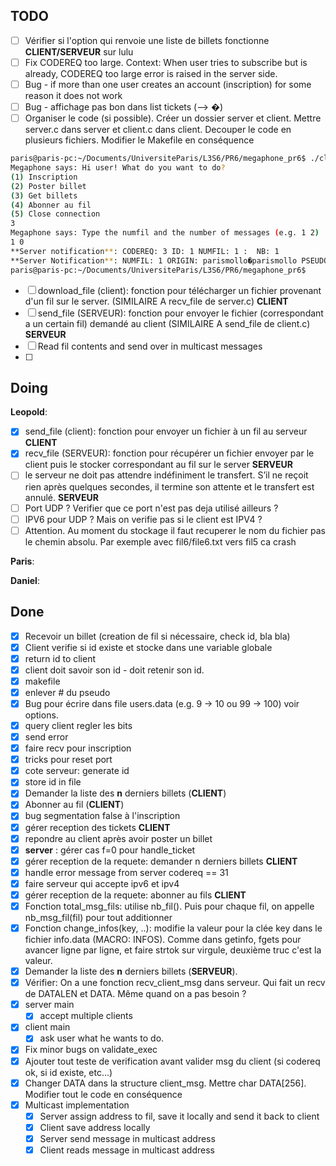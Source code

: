 ## TODO
- [ ] Vérifier si l'option qui renvoie une liste de billets fonctionne **CLIENT/SERVEUR** sur lulu
- [ ] Fix CODEREQ too large. Context: When user tries to subscribe but is already, CODEREQ too large error is raised in the server side.
- [ ] Bug - if more than one user creates an account (inscription) for some reason it does not work
- [ ] Bug - affichage pas bon dans list tickets (--> �)
- [ ] Organiser le code (si possible). Créer un dossier server et client. Mettre server.c dans server et client.c dans client. Decouper le code en plusieurs fichiers. Modifier le Makefile en conséquence

```bash
paris@paris-pc:~/Documents/UniversiteParis/L3S6/PR6/megaphone_pr6$ ./client 
Megaphone says: Hi user! What do you want to do?
(1) Inscription
(2) Poster billet
(3) Get billets
(4) Abonner au fil
(5) Close connection
3
Megaphone says: Type the numfil and the number of messages (e.g. 1 2) 
1 0
**Server notification**: CODEREQ: 3 ID: 1 NUMFIL: 1 :  NB: 1 
**Server Notification**: NUMFIL: 1 ORIGIN: parismollo�parismollo PSEUDO: parismollo DATA: Hello World 
paris@paris-pc:~/Documents/UniversiteParis/L3S6/PR6/megaphone_pr6$ 

```
- [ ] download_file (client): fonction pour télécharger un fichier provenant d'un fil sur le server. (SIMILAIRE A recv_file de server.c) **CLIENT**
- [ ] send_file (SERVEUR): fonction pour envoyer le fichier (correspondant a un certain fil) demandé au client (SIMILAIRE A send_file de client.c) **SERVEUR**
- [ ] Read fil contents and send over in multicast messages
- [ ] 

## Doing
**Leopold**:
- [x] send_file (client): fonction pour envoyer un fichier à un fil au serveur **CLIENT**
- [x] recv_file (SERVEUR): fonction pour récupérer un fichier envoyer par le client puis le stocker correspondant au fil sur le server **SERVEUR**
- [ ] le serveur ne doit pas attendre indéfiniment le transfert. S’il ne reçoit rien après quelques secondes, il termine son attente et le transfert est annulé. **SERVEUR**
- [ ] Port UDP ? Verifier que ce port n'est pas deja utilisé ailleurs ?
- [ ] IPV6 pour UDP ? Mais on verifie pas si le client est IPV4 ?
- [ ] Attention. Au moment du stockage il faut recuperer le nom du fichier pas le chemin absolu. Par exemple avec fil6/file6.txt vers fil5 ca crash

**Paris**:



**Daniel**:



## Done

- [x] Recevoir un billet (creation de fil si nécessaire, check id, bla bla)
- [x] Client verifie si id existe et stocke dans une variable globale
- [x] return id to client
- [x] client doit savoir son id - doit retenir son id.
- [x] makefile
- [x] enlever # du pseudo
- [x] Bug pour écrire dans file users.data (e.g. 9 -> 10 ou 99 -> 100) voir options.
- [x] query client regler les bits
- [x] send error
- [x] faire recv pour inscription
- [x] tricks pour reset port
- [x] cote serveur: generate id
- [x] store id in file
- [x] Demander la liste des **n** derniers billets (**CLIENT**)
- [x] Abonner au fil (**CLIENT**)
- [x] bug segmentation false à l'inscription
- [x] gérer reception des tickets **CLIENT**
- [x] repondre au client après avoir poster un billet
- [x] **server** : gérer cas f=0 pour handle_ticket
- [x] gérer reception de la requete: demander n derniers billets **CLIENT**
- [x] handle error message from server codereq == 31 
- [x] faire serveur qui accepte ipv6 et ipv4
- [x] gérer reception de la requete: abonner au fils **CLIENT**
- [x] Fonction total_msg_fils: utilise nb_fil(). Puis pour chaque fil, on appelle nb_msg_fil(fil) pour tout additionner
- [x] Fonction change_infos(key, ..): modifie la valeur pour la clée key dans le fichier info.data (MACRO: INFOS). Comme dans getinfo, fgets pour avancer ligne par ligne, et faire strtok sur virgule, deuxième truc c'est la valeur. 
- [x] Demander la liste des **n** derniers billets (**SERVEUR**).
- [x] Vérifier: On a une fonction recv_client_msg dans serveur. Qui fait un recv de DATALEN et DATA. Même quand on a pas besoin ?
- [x] server main
  - [x] accept multiple clients
- [x] client main
  - [x] ask user what he wants to do.
- [x] Fix minor bugs on validate_exec
- [x] Ajouter tout teste de verification avant valider msg du client (si codereq ok, si id existe, etc...)
- [x] Changer DATA dans la structure client_msg. Mettre char DATA[256]. Modifier tout le code en conséquence
- [x] Multicast implementation
  - [x] Server assign address to fil, save it locally and send it back to client
  - [x] Client save address locally
  - [x] Server send message in multicast address
  - [x] Client reads message in multicast address
